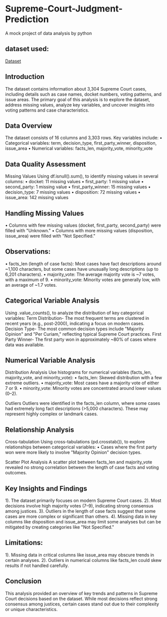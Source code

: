 # Supreme-Court-Judgment-Prediction
A mock project of data analysis by python
## dataset used:
<a href="https://www.kaggle.com/datasets/deepcontractor/supreme-court-judgment-prediction">Dataset</a>
## Introduction
The dataset contains information about 3,304 Supreme Court cases, including details such as case names, docket numbers, voting patterns, and issue areas. The primary goal of this analysis is to explore the dataset, address missing values, analyze key variables, and uncover insights into voting patterns and case characteristics.

## Data Overview
The dataset consists of 16 columns and 3,303 rows. Key variables include:
•	Categorical variables: term, decision_type, first_party_winner, disposition, issue_area
•	Numerical variables: facts_len, majority_vote, minority_vote

## Data Quality Assessment
Missing Values
Using df.isnull().sum(), to identify missing values in several columns:
•	docket: 11 missing values
•	first_party: 1 missing value
•	second_party: 1 missing value
•	first_party_winner: 15 missing values
•	decision_type: 7 missing values
•	disposition: 72 missing values
•	issue_area: 142 missing values

## Handling Missing Values
•	Columns with few missing values (docket, first_party, second_party) were filled with "Unknown."
•	Columns with more missing values (disposition, issue_area) were filled with "Not Specified."

## Observations:
•	facts_len (length of case facts): Most cases have fact descriptions around ~1,100 characters, but some cases have unusually long descriptions (up to 6,201 characters).
•	majority_vote: The average majority vote is ~7 votes, with a maximum of 9.
•	minority_vote: Minority votes are generally low, with an average of ~1.7 votes.

## Categorical Variable Analysis
Using .value_counts(), to analyze the distribution of key categorical variables:
Term Distribution-
The most frequent terms are clustered in recent years (e.g., post-2000), indicating a focus on modern cases.
Decision Type-
The most common decision types include "Majority Opinion" and "Per Curiam," reflecting typical Supreme Court practices.
First Party Winner-
The first party won in approximately ~80% of cases where data was available.

## Numerical Variable Analysis
Distribution Analysis
Use histograms for numerical variables (facts_len, majority_vote, and minority_vote):
•	facts_len: Skewed distribution with a few extreme outliers.
•	majority_vote: Most cases have a majority vote of either 7 or 9.
•	minority_vote: Minority votes are concentrated around lower values (0–2).

Outliers
Outliers were identified in the facts_len column, where some cases had extremely long fact descriptions (>5,000 characters). These may represent highly complex or landmark cases.

## Relationship Analysis
Cross-tabulation
Using cross-tabulations (pd.crosstab()), to explore relationships between categorical variables:
•	Cases where the first party won were more likely to involve "Majority Opinion" decision types.

Scatter Plot Analysis
A scatter plot between facts_len and majority_vote revealed no strong correlation between the length of case facts and voting outcomes.

## Key Insights and Findings
1).	The dataset primarily focuses on modern Supreme Court cases.
2).	Most decisions involve high majority votes (7–9), indicating strong consensus among justices.
3).	Outliers in the length of case facts suggest that some cases are more complex or significant than others.
4).	Missing data in key columns like disposition and issue_area may limit some analyses but can be mitigated by creating categories like "Not Specified."

## Limitations:
1).	Missing data in critical columns like issue_area may obscure trends in certain analyses.
2).	Outliers in numerical columns like facts_len could skew results if not handled carefully.

## Conclusion
This analysis provided an overview of key trends and patterns in Supreme Court decisions based on the dataset. While most decisions reflect strong consensus among justices, certain cases stand out due to their complexity or unique characteristics.

